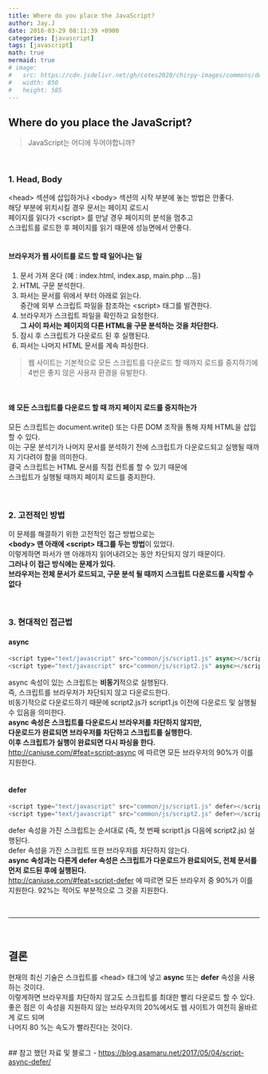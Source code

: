 ```yaml
---
title: Where do you place the JavaScript?
author: Jay.J
date: 2018-03-29 08:11:39 +0900
categories: [javascript]
tags: [javascript]
math: true
mermaid: true
# image:
#   src: https://cdn.jsdelivr.net/gh/cotes2020/chirpy-images/commons/devices-mockup.png
#   width: 850
#   height: 585
---
```


## Where do you place the JavaScript?
> JavaScript는 어디에 두어야합니까?

<br>

### 1. Head, Body
\<head\> 섹션에 삽입하거나 \<body\> 섹션의 시작 부분에 놓는 방법은 안좋다.  
해당 부분에 위치시킬 경우 문서는 페이지 로드시  
페이지를 읽다가 \<script\> 를 만날 경우 페이지의 분석을 멈추고  
스크립트를 로드한 후 페이지를 읽기 때문에 성능면에서 안좋다.  
<br>

#### 브라우저가 웹 사이트를 로드 할 때 일어나는 일
1. 문서 가져 온다 (예 : index.html, index.asp, main.php ...등)
2. HTML 구문 분석한다.
3. 파서는 문서를 위에서 부터 아래로 읽는다.  
    중간에 외부 스크립트 파일을 참조하는 \<script\> 태그를 발견한다.
4. 브라우저가 스크립트 파일을 확인하고 요청한다.  
    <b>그 사이 파서는 페이지의 다른 HTML을 구문 분석하는 것을 차단한다.</b>
5. 잠시 후 스크립트가 다운로드 된 후 실행된다.
6. 파서는 나머지 HTML 문서를 계속 파싱한다.
  
> 웹 사이트는 기본적으로 모든 스크립트를 다운로드 할 때까지 로드를 중지하기에  
> 4번은 좋지 않은 사용자 환경을 유발한다.

<br>

#### 왜 모든 스크립트를 다운로드 할 때 까지 페이지 로드를 중지하는가  

모든 스크립트는 document.write() 또는 다른 DOM 조작을 통해 자체 HTML을 삽입 할 수 있다.  
이는 구문 분석기가 나머지 문서를 분석하기 전에 스크립트가 다운로드되고 실행될 때까지 기다려야 함을 의미한다.  
결국 스크립트는 HTML 문서를 직접 컨트롤 할 수 있기 때문에  
스크립트가 실행될 때까지 페이지 로드를 중지한다.

<br>

### 2. 고전적인 방법
이 문제를 해결하기 위한 고전적인 접근 방법으로는  
<b>\<body\> 맨 아래에 \<script\> 태그를 두는 방법</b>이 있었다.  
이렇게하면 파서가 맨 아래까지 읽어내려오는 동안 차단되지 않기 때문이다.  
<b>그러나 이 접근 방식에는 문제가 있다.  
브라우저는 전체 문서가 로드되고, 구문 분석 될 때까지 스크립트 다운로드를 시작할 수 없다</b>
  
<br>
  
### 3. 현대적인 접근법

#### async
```js
<script type="text/javascript" src="common/js/script1.js" async></script>
<script type="text/javascript" src="common/js/script2.js" async></script>
```
async 속성이 있는 스크립트는 <b>비동기</b>적으로 실행된다.  
즉, 스크립트를 브라우저가 차단되지 않고 다운로드한다.  
비동기적으로 다운로드하기 때문에 script2.js가 script1.js 이전에 다운로드 및 실행될 수 있음을 의미한다.  
<b>async 속성은 스크립트를 다운로드시 브라우저를 차단하지 않지만,  
다운로드가 완료되면 브라우저를 차단하고 스크립트를 실행한다.  
이후 스크립트가 실행이 완료되면 다시 파싱을 한다.</b>  
<a href="http://caniuse.com/#feat=script-async" target="_blank">http://caniuse.com/#feat=script-async</a> 에 따르면 모든 브라우저의 90%가 이를 지원한다.  
<br>

#### defer
```js
<script type="text/javascript" src="common/js/script1.js" defer></script>
<script type="text/javascript" src="common/js/script2.js" defer></script>
```
defer 속성을 가진 스크립트는 순서대로 (즉, 첫 번째 script1.js 다음에 script2.js) 실행된다.  
defer 속성을 가진 스크립트 또한 브라우저를 차단하지 않는다.  
<b>async 속성과는 다른게 defer 속성은 스크립트가 다운로드가 완료되어도, 전체 문서를 먼저 로드된 후에 실행된다.  </b>  
<a href="http://caniuse.com/#feat=script-defer" target="_blank">http://caniuse.com/#feat=script-defer</a> 에 따르면 모든 브라우저 중 90%가 이를 지원한다. 92%는 적어도 부분적으로 그 것을 지원한다.  
   
<br>
<hr>
<br>
  
## 결론
현재의 최신 기술은 스크립트를 \<head\> 태그에 넣고 <b>async</b> 또는 <b>defer</b> 속성을 사용하는 것이다.  
이렇게하면 브라우저를 차단하지 않고도 스크립트를 최대한 빨리 다운로드 할 수 있다.  
좋은 점은 이 속성을 지원하지 않는 브라우저의 20%에서도 웹 사이트가 여전히 올바르게 로드 되며  
나머지 80 %는 속도가 빨라진다는 것이다.

<br>
## 참고 했던 자료 및 블로그  
 - <a href="https://blog.asamaru.net/2017/05/04/script-async-defer/" target="_blank">https://blog.asamaru.net/2017/05/04/script-async-defer/</a>
 
